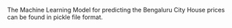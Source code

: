 The Machine Learning Model for predicting the Bengaluru City House prices can be found in pickle file format.
